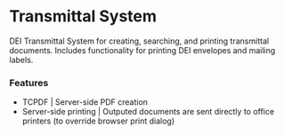 # Transmittal System
DEI Transmittal System for creating, searching, and printing transmittal documents. Includes functionality for printing DEI envelopes and mailing labels.

### Features
- TCPDF | Server-side PDF creation
- Server-side printing | Outputed documents are sent directly to office printers (to override browser print dialog)
